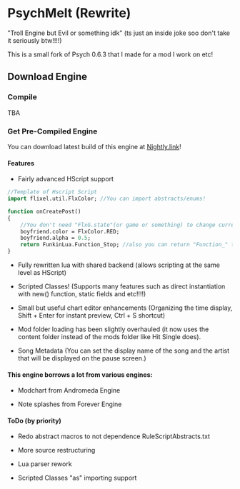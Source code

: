 # PsychMelt (Rewrite)

"Troll Engine but Evil or something idk" (ts just an inside joke soo don't take it seriously btw!!!!)

This is a small fork of Psych 0.6.3 that I made for a mod I work on etc!

## Download Engine
### Compile
TBA

### Get Pre-Compiled Engine
You can download latest build of this engine at [Nightly.link](https://nightly.link/lasystuff/PsychMelt-Rewrite-mirror/workflows/main/main/windowsBuild.zip)!

#### Features

- Fairly advanced HScript support
```haxe
//Template of Hscript Script
import flixel.util.FlxColor; //You can import abstracts/enums!

function onCreatePost()
{
    //You don't need "FlxG.state"(or game or something) to change current Instance
    boyfriend.color = FlxColor.RED;
    boyfriend.alpha = 0.5;
    return FunkinLua.Function_Stop; //also you can return "Function_" thing like doing in lua!
}
```
- Fully rewritten lua with shared backend (allows scripting at the same level as HScript)

- Scripted Classes! (Supports many features such as direct instantiation with new() function, static fields and etc!!!!)

- Small but useful chart editor enhancements (Organizing the time display, Shift + Enter for instant preview, Ctrl + S shortcut)

- Mod folder loading has been slightly overhauled (it now uses the content folder instead of the mods folder like Hit Single does).

- Song Metadata (You can set the display name of the song and the artist that will be displayed on the pause screen.)

#### This engine borrows a lot from various engines:

- Modchart from Andromeda Engine

- Note splashes from Forever Engine

#### ToDo (by priority)

- Redo abstract macros to not dependence RuleScriptAbstracts.txt

- More source restructuring

- Lua parser rework

- Scripted Classes "as" importing support
